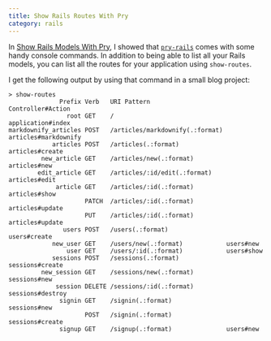 ```yaml
--- 
title: Show Rails Routes With Pry
category: rails
---
```


In [Show Rails Models With Pry](show-rails-models-with-pry.md), I showed
that [`pry-rails`](https://github.com/rweng/pry-rails) comes with some handy
console commands. In addition to being able to list all your Rails models,
you can list all the routes for your application using `show-routes`.

I get the following output by using that command in a small blog project:

```
> show-routes
              Prefix Verb   URI Pattern                     Controller#Action
                root GET    /                               application#index
markdownify_articles POST   /articles/markdownify(.:format) articles#markdownify
            articles POST   /articles(.:format)             articles#create
         new_article GET    /articles/new(.:format)         articles#new
        edit_article GET    /articles/:id/edit(.:format)    articles#edit
             article GET    /articles/:id(.:format)         articles#show
                     PATCH  /articles/:id(.:format)         articles#update
                     PUT    /articles/:id(.:format)         articles#update
               users POST   /users(.:format)                users#create
            new_user GET    /users/new(.:format)            users#new
                user GET    /users/:id(.:format)            users#show
            sessions POST   /sessions(.:format)             sessions#create
         new_session GET    /sessions/new(.:format)         sessions#new
             session DELETE /sessions/:id(.:format)         sessions#destroy
              signin GET    /signin(.:format)               sessions#new
                     POST   /signin(.:format)               sessions#create
              signup GET    /signup(.:format)               users#new
```
